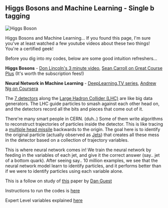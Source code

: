 ## Higgs Bosons and Machine Learning - Single b tagging

![Higgs Boson](http://cdn8.openculture.com/wp-content/uploads/2012/07/higgsboson.jpeg)

Higgs Bosons and Machine Learning... If you found this page, I'm sure you've at least watched a few youtube videos about these two things! You're a certified geek!

Before you dig into my codes, below are some good intuition refreshers...

**Higgs Bosons** - [Don Lincoln's 3 minute video](https://youtu.be/RIg1Vh7uPyw), [Sean Carroll on Great Course Plus](https://www.thegreatcoursesplus.com/the-higgs-boson-and-beyond/the-importance-of-the-higgs-boson) (It's worth the subscription fees!)

**Neural Network in Machine Learning** - [DeepLearning.TV series](https://youtu.be/b99UVkWzYTQ), [Andrew Ng on Coursera](https://www.coursera.org/learn/machine-learning)

The [7 detectors](https://home.cern/about/experiments) along the [Large Hadron Collider (LHC)](https://home.cern/topics/large-hadron-collider) are like big data generators. The LHC guide particles to smash against each other head on, and the detectors record all the bits and pieces that come out of it.

There're many smart people in CERN. (duh..) Some of them write algorithms to reconstruct trajectories of particles inside the detector. This is like tracing a [multiple head missile](https://en.wikipedia.org/wiki/Multiple_independently_targetable_reentry_vehicle#/media/File:Minuteman_III_MIRV_path.svg) backwards to the origin. The goal here is to identify the original particle (actually observed as [Jets](https://en.wikipedia.org/wiki/Jet_(particle_physics))) that creates all these mess in the detector based on a collection of trajectory variables.

This is where neural network comes in! We train the neural network by feeding in the variables of each jet, and give it the correct answer (say.. jet of a bottom quark). After seeing say.. 10 million examples, we see that the neural network model learn to identify particles, and it performs better than if we were to identify particles using each variable alone.

This is a follow on study of [this](https://arxiv.org/pdf/1607.08633.pdf) paper by [Dan Guest](https://github.com/dguest/delphes-rave/wiki/Output-Format)

Instructions to run the codes is [here](https://drive.google.com/file/d/0B3qwNGluXsHSUW9fdTNDRHh0LW8/view?usp=sharing)

Expert Level variables explained [here](https://drive.google.com/file/d/0B3qwNGluXsHSUW9fdTNDRHh0LW8/view?usp=sharing)
